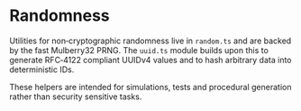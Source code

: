 # Randomness

Utilities for non‑cryptographic randomness live in `random.ts` and are backed
by the fast Mulberry32 PRNG.  The `uuid.ts` module builds upon this to generate
RFC‑4122 compliant UUIDv4 values and to hash arbitrary data into deterministic
IDs.

These helpers are intended for simulations, tests and procedural generation
rather than security sensitive tasks.
